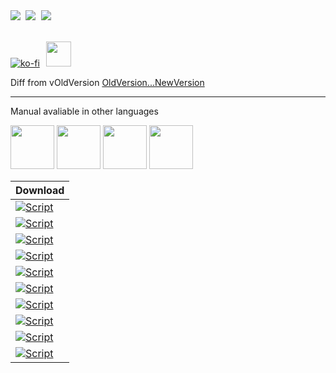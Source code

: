 <kbd>
	<a href="https://t.me/sophianews"><img src="https://img.shields.io/badge/Sophia%20News-green?labelColor=151B23&color=151B23&style=for-the-badge&logo=telegram&logoColor=white"></a>
</kbd>
<kbd>
	<a href="https://t.me/sophia_chat"><img src="https://img.shields.io/badge/Sophia%20Chat-green?labelColor=151B23&color=151B23&style=for-the-badge&logo=telegram&logoColor=white"></a>
</kbd>
<kbd>
	<a href="https://discord.gg/sSryhaEv79"><img src="https://img.shields.io/badge/Disord-green?labelColor=151B23&color=151B23&style=for-the-badge&logo=discord&logoColor=white" href="#"></a>
</kbd>

<br>
<br>

[![ko-fi](https://www.ko-fi.com/img/githubbutton_sm.svg)](https://ko-fi.com/farag)⠀<a href="https://boosty.to/teamsophia"><img src="https://raw.githubusercontent.com/farag2/Sophia-Script-for-Windows/master/img/boosty.png" width='40'></a>

Diff from vOldVersion
[OldVersion...NewVersion](https://github.com/farag2/Sophia-Script-for-Windows/compare/OldVersion...NewVersion)


***

Manual avaliable in other languages

<a href="./README.md#how-to-use"><img src="https://raw.githubusercontent.com/farag2/Sophia-Script-for-Windows/refs/heads/master/img/united-states.png" height="70px"/></a> <a href="./docs/README_uk-ua.md#як-використовувати"><img src="https://raw.githubusercontent.com/farag2/Sophia-Script-for-Windows/refs/heads/master/img/ukraine.png" height="70px"/></a> <a href="./docs/README_de-de.md#wie-zu-verwenden"><img src="https://raw.githubusercontent.com/farag2/Sophia-Script-for-Windows/refs/heads/master/img/germany.png" height="70px"/></a> <a href="./docs/README_ru-ru.md#как-использовать"><img src="https://raw.githubusercontent.com/farag2/Sophia-Script-for-Windows/refs/heads/master/img/russia.png" height="70px"/></a>

[Sophia-Script-Windows-10-PowerShell-5-1]: https://github.com/farag2/Sophia-Script-for-Windows/releases/download/NewVersion/Sophia.Script.for.Windows.10.vSophia_Script_Windows_10_PowerShell_5_1.zip
[Sophia-Script-Windows-10-PowerShell-5-1-badge]: https://img.shields.io/badge/Windows%2010%20x64-PowerShell%205.1-67b7d1.svg

[Sophia-Script-Windows-10-PowerShell-7]: https://github.com/farag2/Sophia-Script-for-Windows/releases/download/NewVersion/Sophia.Script.for.Windows.10.PowerShell.7.vSophia_Script_Windows_10_PowerShell_7.zip
[Sophia-Script-Windows-10-PowerShell-7-badge]: https://img.shields.io/badge/Windows%2010%20x64-PowerShell%207-67b7d1.svg

[Sophia-Script-Windows-10-LTSC2019]: https://github.com/farag2/Sophia-Script-for-Windows/releases/download/NewVersion/Sophia.Script.for.Windows.10.LTSC.2019.vSophia_Script_Windows_10_LTSC2019.zip
[Sophia-Script-Windows-10-LTSC2019-badge]: https://img.shields.io/badge/Windows%2010%20x64-LTSC%202019-67b7d1.svg

[Sophia-Script-Windows-10-LTSC2021]: https://github.com/farag2/Sophia-Script-for-Windows/releases/download/NewVersion/Sophia.Script.for.Windows.10.LTSC.2021.vSophia_Script_Windows_10_LTSC2021.zip
[Sophia-Script-Windows-10-LTSC2021-badge]: https://img.shields.io/badge/Windows%2010%20x64-LTSC%202021-67b7d1.svg

[Sophia-Script-Windows-11-PowerShell-5-1]: https://github.com/farag2/Sophia-Script-for-Windows/releases/download/NewVersion/Sophia.Script.for.Windows.11.vSophia_Script_Windows_11_PowerShell_5_1.zip
[Sophia-Script-Windows-11-PowerShell-5-1-badge]: https://img.shields.io/badge/Windows%2011-PowerShell%205.1-67b7d1.svg

[Sophia-Script-Windows-11-Arm-PowerShell-5-1]: https://github.com/farag2/Sophia-Script-for-Windows/releases/download/NewVersion/Sophia.Script.for.Windows.11.Arm.vSophia_Script_Windows_11_Arm_PowerShell_5_1.zip
[Sophia-Script-Windows-11-Arm-PowerShell-5-1-badge]: https://img.shields.io/badge/Windows%2011%20Arm-PowerShell%205.1-67b7d1.svg

[Sophia-Script-Windows-11-Arm-PowerShell-7]: https://github.com/farag2/Sophia-Script-for-Windows/releases/download/NewVersion/Sophia.Script.for.Windows.11.Arm.PowerShell.7.vSophia_Script_Windows_11_Arm_PowerShell_7.zip
[Sophia-Script-Windows-11-Arm-PowerShell-7-badge]: https://img.shields.io/badge/Windows%2011%20Arm-PowerShell%207-67b7d1.svg

[Sophia-Script-Windows-11-PowerShell-7]: https://github.com/farag2/Sophia-Script-for-Windows/releases/download/NewVersion/Sophia.Script.for.Windows.11.PowerShell.7.vSophia_Script_Windows_11_PowerShell_7.zip
[Sophia-Script-Windows-11-PowerShell-7-badge]: https://img.shields.io/badge/Windows%2011-PowerShell%207-67b7d1.svg

[Sophia-Script-Windows-11-LTSC2024]: https://github.com/farag2/Sophia-Script-for-Windows/releases/download/NewVersion/Sophia.Script.for.Windows.11.LTSC.2024.vSophia_Script_Windows_11_PowerShell_5_1.zip
[Sophia-Script-Windows-11-LTSC2024-badge]: https://img.shields.io/badge/Windows%2011%20LTSC%202024-PowerShell%205.1-67b7d1.svg

[Sophia-Script-Wrapper]: https://github.com/farag2/Sophia-Script-for-Windows/releases/download/NewVersion/Sophia.Script.Wrapper.vSophia_Script_Wrapper.zip
[Sophia-Script-Wrapper-badge]: https://img.shields.io/badge/Sophia%20Script%20Wrapper-67b7d1.svg

|                                         Download                                                            |
|:------------------------------------------------------------------------------------------------------------|
| [![Script][Sophia-Script-Windows-10-PowerShell-5-1-badge]][Sophia-Script-Windows-10-PowerShell-5-1]         |
| [![Script][Sophia-Script-Windows-10-PowerShell-7-badge]][Sophia-Script-Windows-10-PowerShell-7]             |
| [![Script][Sophia-Script-Windows-10-LTSC2019-badge]][Sophia-Script-Windows-10-LTSC2019]                     |
| [![Script][Sophia-Script-Windows-10-LTSC2021-badge]][Sophia-Script-Windows-10-LTSC2021]                     |
| [![Script][Sophia-Script-Windows-11-PowerShell-5-1-badge]][Sophia-Script-Windows-11-PowerShell-5-1]         |
| [![Script][Sophia-Script-Windows-11-Arm-PowerShell-5-1-badge]][Sophia-Script-Windows-11-Arm-PowerShell-5-1] |
| [![Script][Sophia-Script-Windows-11-Arm-PowerShell-7-badge]][Sophia-Script-Windows-11-Arm-PowerShell-7]     |
| [![Script][Sophia-Script-Windows-11-PowerShell-7-badge]][Sophia-Script-Windows-11-PowerShell-7]             |
| [![Script][Sophia-Script-Windows-11-LTSC2024-badge]][Sophia-Script-Windows-11-LTSC2024]                     |
| [![Script][Sophia-Script-Wrapper-badge]][Sophia-Script-Wrapper]                                             |
